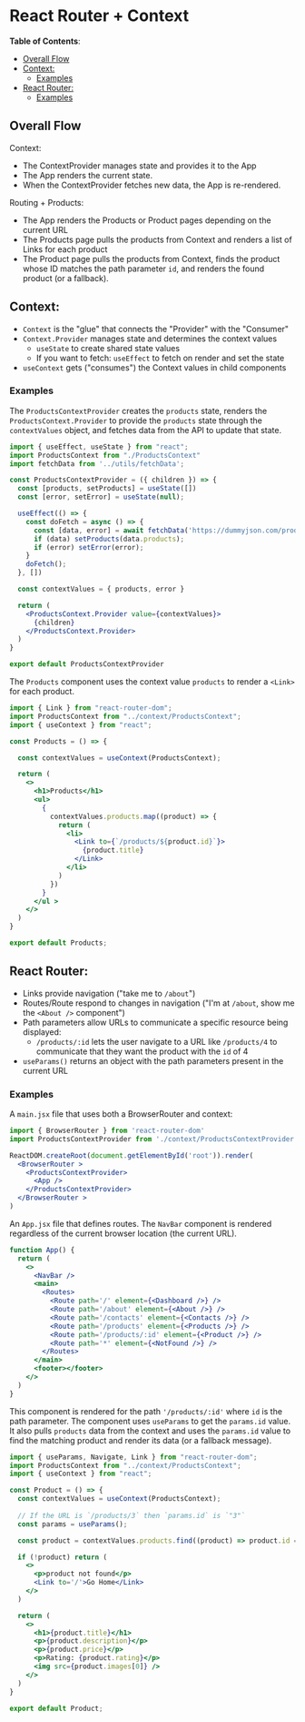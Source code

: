 # React Router + Context

**Table of Contents**:
- [Overall Flow](#overall-flow)
- [Context:](#context)
  - [Examples](#examples)
- [React Router:](#react-router)
  - [Examples](#examples-1)

## Overall Flow

Context:
* The ContextProvider manages state and provides it to the App
* The App renders the current state.
* When the ContextProvider fetches new data, the App is re-rendered.

Routing + Products:
* The App renders the Products or Product pages depending on the current URL
* The Products page pulls the products from Context and renders a list of Links for each product
* The Product page pulls the products from Context, finds the product whose ID matches the path parameter `id`, and renders the found product (or a fallback).

## Context:

* `Context` is the "glue" that connects the "Provider" with the "Consumer"
* `Context.Provider` manages state and determines the context values
  * `useState` to create shared state values
  * If you want to fetch: `useEffect` to fetch on render and set the state
* `useContext` gets ("consumes") the Context values in child components

### Examples

The `ProductsContextProvider` creates the `products` state, renders the `ProductsContext.Provider` to provide the `products` state through the `contextValues` object, and fetches data from the API to update that state.

```jsx
import { useEffect, useState } from "react";
import ProductsContext from "./ProductsContext"
import fetchData from '../utils/fetchData';

const ProductsContextProvider = ({ children }) => {
  const [products, setProducts] = useState([])
  const [error, setError] = useState(null);

  useEffect(() => {
    const doFetch = async () => {
      const [data, error] = await fetchData('https://dummyjson.com/products')
      if (data) setProducts(data.products);
      if (error) setError(error);
    }
    doFetch();
  }, [])

  const contextValues = { products, error }

  return (
    <ProductsContext.Provider value={contextValues}>
      {children}
    </ProductsContext.Provider>
  )
}

export default ProductsContextProvider
```

The `Products` component uses the context value `products` to render a `<Link>` for each product.

```jsx
import { Link } from "react-router-dom";
import ProductsContext from "../context/ProductsContext";
import { useContext } from "react";

const Products = () => {

  const contextValues = useContext(ProductsContext);

  return (
    <>
      <h1>Products</h1>
      <ul>
        {
          contextValues.products.map((product) => {
            return (
              <li>
                <Link to={`/products/${product.id}`}>
                  {product.title}
                </Link>
              </li>
            )
          })
        }
      </ul >
    </>
  )
}

export default Products;
```

## React Router:

* Links provide navigation ("take me to `/about`") 
* Routes/Route respond to changes in navigation ("I'm at `/about`, show me the `<About />` component")
* Path parameters allow URLs to communicate a specific resource being displayed:
  * `/products/:id` lets the user navigate to a URL like `/products/4` to communicate that they want the product with the `id` of 4
* `useParams()` returns an object with the path parameters present in the current URL

### Examples

A `main.jsx` file that uses both a BrowserRouter and context:
```jsx
import { BrowserRouter } from 'react-router-dom'
import ProductsContextProvider from './context/ProductsContextProvider.jsx'

ReactDOM.createRoot(document.getElementById('root')).render(
  <BrowserRouter >
    <ProductsContextProvider>
      <App />
    </ProductsContextProvider>
  </BrowserRouter >
)
```

An `App.jsx` file that defines routes. The `NavBar` component is rendered regardless of the current browser location (the current URL).

```jsx
function App() {
  return (
    <>
      <NavBar />
      <main>
        <Routes>
          <Route path='/' element={<Dashboard />} />
          <Route path='/about' element={<About />} />
          <Route path='/contacts' element={<Contacts />} />
          <Route path='/products' element={<Products />} />
          <Route path='/products/:id' element={<Product />} />
          <Route path='*' element={<NotFound />} />
        </Routes>
      </main>
      <footer></footer>
    </>
  )
}
```

This component is rendered for the path `'/products/:id'` where `id` is the path parameter. The component uses `useParams` to get the `params.id` value. It also pulls `products` data from the context and uses the `params.id` value to find the matching product and render its data (or a fallback message).

```jsx
import { useParams, Navigate, Link } from "react-router-dom";
import ProductsContext from "../context/ProductsContext";
import { useContext } from "react";

const Product = () => {
  const contextValues = useContext(ProductsContext);
  
  // If the URL is `/products/3` then `params.id` is `"3"`
  const params = useParams();

  const product = contextValues.products.find((product) => product.id === Number(params.id))

  if (!product) return (
    <>
      <p>product not found</p>
      <Link to='/'>Go Home</Link>
    </>
  )

  return (
    <>
      <h1>{product.title}</h1>
      <p>{product.description}</p>
      <p>{product.price}</p>
      <p>Rating: {product.rating}</p>
      <img src={product.images[0]} />
    </>
  )
}

export default Product;
```
